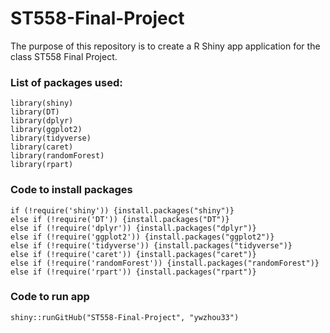 # ST558-Final-Project

The purpose of this repository is to create a R Shiny app application for the class ST558 Final Project. 

### List of packages used:      

```{}
library(shiny)
library(DT) 
library(dplyr)
library(ggplot2)
library(tidyverse)
library(caret)
library(randomForest)
library(rpart)
```
### Code to install packages

```{}
if (!require('shiny')) {install.packages("shiny")}
else if (!require('DT')) {install.packages("DT")}
else if (!require('dplyr')) {install.packages("dplyr")}
else if (!require('ggplot2')) {install.packages("ggplot2")}
else if (!require('tidyverse')) {install.packages("tidyverse")}
else if (!require('caret')) {install.packages("caret")}
else if (!require('randomForest')) {install.packages("randomForest")}
else if (!require('rpart')) {install.packages("rpart")}
```
### Code to run app

```{}
shiny::runGitHub("ST558-Final-Project", "ywzhou33")
```
